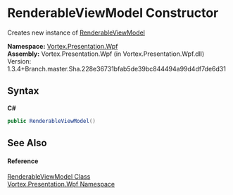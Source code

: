 # RenderableViewModel Constructor 
 

Creates new instance of <a href="T_Vortex_Presentation_Wpf_RenderableViewModel.md">RenderableViewModel</a>

**Namespace:**&nbsp;<a href="N_Vortex_Presentation_Wpf.md">Vortex.Presentation.Wpf</a><br />**Assembly:**&nbsp;Vortex.Presentation.Wpf (in Vortex.Presentation.Wpf.dll) Version: 1.3.4+Branch.master.Sha.228e36731bfab5de39bc844494a99d4df7de6d31

## Syntax

**C#**<br />
``` C#
public RenderableViewModel()
```


## See Also


#### Reference
<a href="T_Vortex_Presentation_Wpf_RenderableViewModel.md">RenderableViewModel Class</a><br /><a href="N_Vortex_Presentation_Wpf.md">Vortex.Presentation.Wpf Namespace</a><br />